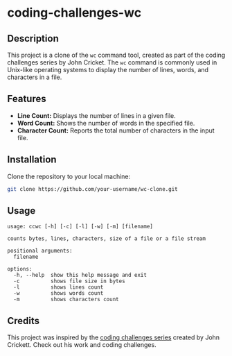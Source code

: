 # coding-challenges-wc
## Description

This project is a clone of the `wc` command tool, created as part of the coding challenges series by John Cricket. The `wc` command is commonly used in Unix-like operating systems to display the number of lines, words, and characters in a file.

## Features

- **Line Count:** Displays the number of lines in a given file.
- **Word Count:** Shows the number of words in the specified file.
- **Character Count:** Reports the total number of characters in the input file.

## Installation

Clone the repository to your local machine:

```bash
git clone https://github.com/your-username/wc-clone.git
```
## Usage 
```
usage: ccwc [-h] [-c] [-l] [-w] [-m] [filename]

counts bytes, lines, characters, size of a file or a file stream

positional arguments:
  filename

options:
  -h, --help  show this help message and exit
  -c          shows file size in bytes
  -l          shows lines count
  -w          shows words count
  -m          shows characters count
```

## Credits
This project was inspired by the [coding challenges series](https://codingchallenges.fyi/challenges/challenge-wc) created by John Crickett. Check out his work and coding challenges.
